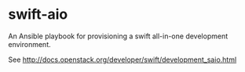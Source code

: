 swift-aio
=========

An Ansible playbook for provisioning a swift all-in-one development environment.

See http://docs.openstack.org/developer/swift/development_saio.html
